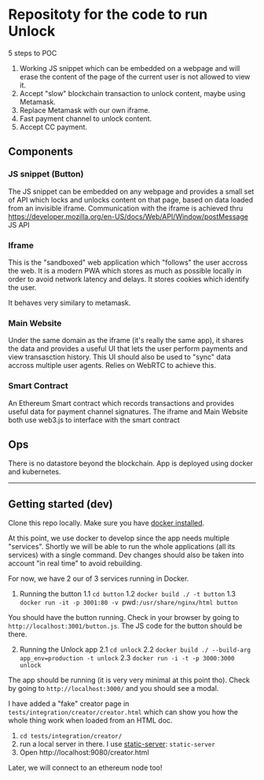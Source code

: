 # Repositoty for the code to run Unlock

5 steps to POC

1. Working JS snippet which can be embedded on a webpage and will erase the content of the page of the current user is not allowed to view it.
2. Accept "slow" blockchain transaction to unlock content, maybe using Metamask.
3. Replace Metamask with our own iframe.
4. Fast payment channel to unlock content.
5. Accept CC payment.


## Components

### JS snippet (Button)

The JS snippet can be embedded on any webpage and provides a small set of API which locks and unlocks content on that page, based on data loaded from an invisible iframe. Communication with the iframe is achieved thru https://developer.mozilla.org/en-US/docs/Web/API/Window/postMessage JS API

### Iframe

This is the "sandboxed" web application which "follows" the user accross the web. It is a modern PWA which stores as much as possible locally in order to avoid network latency and delays. It stores cookies which identify the user.

It behaves very similary to metamask.

### Main Website

Under the same domain as the iframe (it's really the same app), it shares the data and provides a useful UI that lets the user perform payments and view transasction history. This UI should also be used to "sync" data accross multiple user agents. Relies on WebRTC to achieve this.

### Smart Contract

An Ethereum Smart contract which records transactions and provides useful data for payment channel signatures.
The iframe and Main Website both use web3.js to interface with the smart contract

## Ops

There is no datastore beyond the blockchain.
App is deployed using docker and kubernetes.

----
## Getting started (dev)

Clone this repo locally. Make sure you have [docker installed](https://docs.docker.com/engine/installation/).

At this point, we use docker to develop since the app needs multiple "services". Shortly we will be able to run the whole applications (all its services) with a single command. Dev changes should also be taken into account "in real time" to avoid rebuilding.

For now, we have 2 our of 3 services running in Docker.

1. Running the button
  1.1 `cd button`
  1.2 `docker build ./ -t button`
  1.3 `docker run -it -p 3001:80 -v `pwd`:/usr/share/nginx/html button`

You should have the button running. Check in your browser by going to `http://localhost:3001/button.js`. The JS code for the button should be there.

2. Running the Unlock app
  2.1 `cd unlock`
  2.2 `docker build ./ --build-arg app_env=production -t unlock`
  2.3 `docker run -i -t -p 3000:3000 unlock`

The app should be running (it is very very minimal at this point tho). Check by going to `http://localhost:3000/` and you should see a modal.

I have added a "fake" creator page in `tests/integration/creator/creator.html` which can show you how the whole thing work when loaded from an HTML doc.

1. `cd tests/integration/creator/`
2. run a local server in there. I use [static-server](https://www.npmjs.com/package/static-server): `static-server`
3. Open http://localhost:9080/creator.html

Later, we will connect to an ethereum node too!

